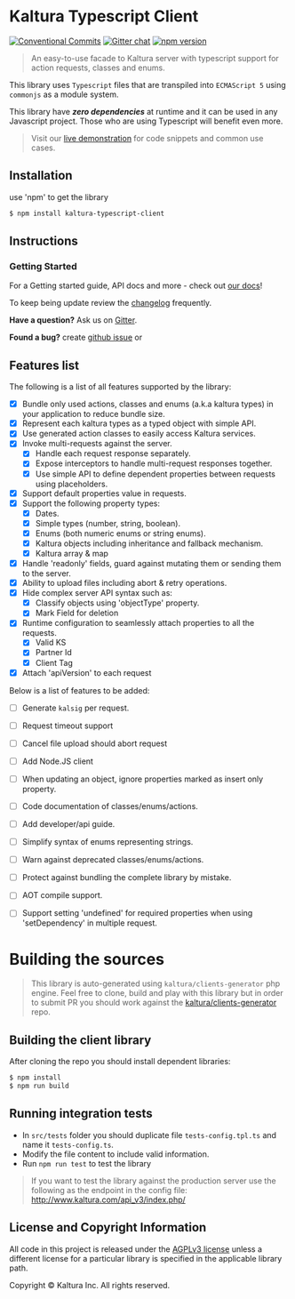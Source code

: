 # Kaltura Typescript Client

[![Conventional Commits](https://img.shields.io/badge/Conventional%20Commits-1.0.0-yellow.svg)](https://conventionalcommits.org) [![Gitter chat](https://badges.gitter.im/kaltura-ng/kaltura-ng.png)](https://gitter.im/kaltura-ng/kaltura-ng) [![npm version](https://badge.fury.io/js/kaltura-typescript-client.svg)](https://badge.fury.io/js/kaltura-typescript-client)

> An easy-to-use facade to Kaltura server with typescript support for action requests, classes and enums.

This library uses `Typescript` files that are transpiled  into `ECMAScript 5` using `commonjs` as a module system.

This library have **_zero dependencies_** at runtime and it can be used in any Javascript project. Those who are using Typescript will benefit even more.

 >Visit our [live demonstration](https://goo.gl/c02JX2) for code snippets and common use cases.

## Installation

use 'npm' to get the library
```bash
$ npm install kaltura-typescript-client
```

## Instructions

### Getting Started
For a Getting started guide, API docs and more - check out [our docs](docs/getting-started.md)!

To keep being update review the [changelog](CHANGELOG.md) frequently.

 **Have a question?** Ask us on [Gitter](https://gitter.im/kaltura-ng/kaltura-ng).

 **Found a bug?** create [github issue](https://github.com/kaltura/KalturaGeneratedAPIClientsTypescript/issues) or



## Features list
The following is a list of all features supported by the library:

- [x] Bundle only used actions, classes and enums (a.k.a kaltura types) in your application to reduce bundle size.
- [x] Represent each kaltura types as a typed object with simple API.
- [x] Use generated action classes to easily access Kaltura services.
- [x] Invoke multi-requests against the server.
  - [x] Handle each request response separately.
  - [x] Expose interceptors to handle multi-request responses together.
  - [x] Use simple API to define dependent properties between requests using placeholders.
- [x] Support default properties value in requests.
- [x] Support the following property types:
   - [x] Dates.
   - [x] Simple types (number, string, boolean).
   - [x] Enums (both numeric enums or string enums).
   - [x] Kaltura objects including inheritance and fallback mechanism.
   - [x] Kaltura array & map
- [x] Handle 'readonly' fields, guard against mutating them or sending them to the server.
- [x] Ability to upload files including abort & retry operations.
- [x] Hide complex server API syntax such as:
   - [x] Classify objects using 'objectType' property.
   - [x] Mark Field for deletion
- [x] Runtime configuration to seamlessly attach properties to all the requests.
   - [x] Valid KS
   - [x] Partner Id
   - [x] Client Tag
- [x] Attach 'apiVersion' to each request

 Below is a list of features to be added:
- [ ] Generate `kalsig` per request.
- [ ] Request timeout support
- [ ] Cancel file upload should abort request
- [ ] Add Node.JS client
- [ ] When updating an object, ignore properties marked as insert only property.
- [ ] Code documentation of classes/enums/actions.
- [ ] Add developer/api guide.
- [ ] Simplify syntax of enums representing strings.
- [ ] Warn against deprecated classes/enums/actions.
- [ ] Protect against bundling the complete library by mistake.
- [ ] AOT compile support.
- [ ] Support setting 'undefined' for required properties when using 'setDependency' in multiple request.


# Building the sources
> This library is auto-generated using `kaltura/clients-generator` php engine. Feel free to clone, build and play with this library but in order to submit PR you should work against the [kaltura/clients-generator](https://github.com/kaltura/clients-generator) repo.


## Building the client library
After cloning the repo you should install dependent libraries:
```bash
$ npm install
$ npm run build
```

## Running integration tests
- In `src/tests` folder you should duplicate file `tests-config.tpl.ts` and name it `tests-config.ts`.
- Modify the file content to include valid information.
- Run `npm run test` to test the library

> If you want to test the library against the production server use the following as the endpoint in the config file: http://www.kaltura.com/api_v3/index.php/


## License and Copyright Information
All code in this project is released under the [AGPLv3 license](http://www.gnu.org/licenses/agpl-3.0.html) unless a different license for a particular library is specified in the applicable library path.

Copyright © Kaltura Inc. All rights reserved.